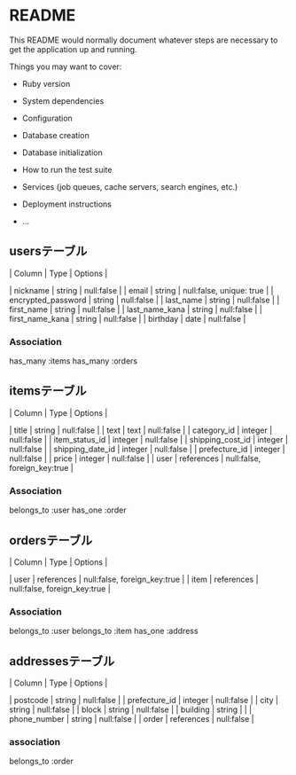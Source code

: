 # README

This README would normally document whatever steps are necessary to get the
application up and running.

Things you may want to cover:

* Ruby version

* System dependencies

* Configuration

* Database creation

* Database initialization

* How to run the test suite

* Services (job queues, cache servers, search engines, etc.)

* Deployment instructions

* ...

## usersテーブル
| Column | Type            | Options               |

| nickname | string | null:false |
| email | string | null:false, unique: true |
| encrypted_password | string | null:false |
| last_name | string | null:false |
| first_name | string | null:false |
| last_name_kana | string | null:false |
| first_name_kana | string | null:false |
| birthday | date | null:false |
### Association
has_many :items
has_many :orders

## itemsテーブル
| Column | Type            | Options               |

| title | string | null:false |
| text | text | null:false |
| category_id | integer | null:false |
| item_status_id | integer | null:false |
| shipping_cost_id | integer | null:false |
| shipping_date_id | integer | null:false |
| prefecture_id | integer | null:false |
| price | integer | null:false |
| user | references | null:false, foreign_key:true |
### Association
belongs_to :user
has_one :order

## ordersテーブル
| Column | Type            | Options               |

| user | references | null:false, foreign_key:true |
| item | references | null:false, foreign_key:true |
### Association
belongs_to :user
belongs_to :item
has_one :address

## addressesテーブル
| Column | Type            | Options               |

| postcode | string | null:false |
| prefecture_id | integer | null:false |
| city | string | null:false |
| block | string | null:false |
| building | string |         |
| phone_number | string | null:false |
| order | references | null:false |
### association
belongs_to :order





